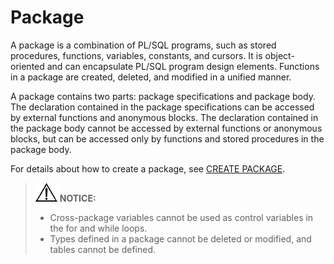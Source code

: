 # Package<a name="EN-US_TOPIC_0000001151691213"></a>

A package is a combination of PL/SQL programs, such as stored procedures, functions, variables, constants, and cursors. It is object-oriented and can encapsulate PL/SQL program design elements. Functions in a package are created, deleted, and modified in a unified manner.

A package contains two parts: package specifications and package body. The declaration contained in the package specifications can be accessed by external functions and anonymous blocks. The declaration contained in the package body cannot be accessed by external functions or anonymous blocks, but can be accessed only by functions and stored procedures in the package body.

For details about how to create a package, see  [CREATE PACKAGE](en-us_topic_0000001114212452.md).

>![](public_sys-resources/icon-notice.gif) **NOTICE:** 
>-   Cross-package variables cannot be used as control variables in the for and while loops.
>-   Types defined in a package cannot be deleted or modified, and tables cannot be defined.

